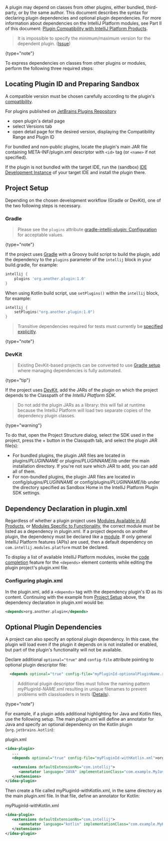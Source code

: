 [//]: # (title: Plugin Dependencies)

<!-- Copyright 2000-2021 JetBrains s.r.o. and other contributors. Use of this source code is governed by the Apache 2.0 license that can be found in the LICENSE file. -->

A plugin may depend on classes from other plugins, either bundled, third-party, or by the same author.
This document describes the syntax for declaring plugin dependencies and optional plugin dependencies.
For more information about dependencies on the IntelliJ Platform modules, see Part II of this document: [Plugin Compatibility with IntelliJ Platform Products](plugin_compatibility.md).

 >  It is impossible to specify the minimum/maximum version for the dependent plugin. ([Issue](https://youtrack.jetbrains.com/issue/IDEABKL-7906))
 >
 {type="note"}

To express dependencies on classes from other plugins or modules, perform the following three required steps:

## Locating Plugin ID and Preparing Sandbox
A compatible version must be chosen carefully according to the plugin's [compatibility](build_number_ranges.md). 

For plugins published on [JetBrains Plugins Repository](https://plugins.jetbrains.com)
- open plugin's detail page
- select <control>Versions</control> tab
- open detail page for the desired version, displaying the <control>Compatibility Range</control> and <control>Plugin ID</control>

For bundled and non-public plugins, locate the plugin's main JAR file containing <path>META-INF/plugin.xml</path> descriptor with `<id>` tag (or `<name>` if not specified).

If the plugin is not bundled with the target IDE, run the (sandbox) [IDE Development Instance](ide_development_instance.md) of your target IDE and install the plugin there.

## Project Setup
Depending on the chosen development workflow (Gradle or DevKit), one of the two following steps is necessary.

### Gradle
 >  Please see the `plugins` attribute [gradle-intellij-plugin: Configuration](https://github.com/JetBrains/gradle-intellij-plugin#configuration) for acceptable values.
 >
 {type="note"}

If the project uses [Gradle](gradle_build_system.md) with a Groovy build script to build the plugin, add the dependency to the `plugins` parameter of the `intellij` block in your <path>build.gradle</path>, for example:

```groovy
intellij {
    plugins 'org.another.plugin:1.0'
}
```

When using Kotlin build script, use `setPlugins()` within the `intellij` block, for example:

```kotlin
intellij {
    setPlugins("org.another.plugin:1.0")
}
```

 >  Transitive dependencies required for tests must currently be [specified explicitly](https://github.com/JetBrains/gradle-intellij-plugin/issues/38).
 >
 {type="note"}

### DevKit
 >  Existing DevKit-based projects can be converted to use [Gradle setup](gradle_prerequisites.md#adding-gradle-support-to-an-existing-devkit-based-intellij-platform-plugin) where managing dependencies is fully automated.
 >
 {type="tip"}

If the project uses [DevKit](using_dev_kit.md), add the JARs of the plugin on which the project depends to the <control>Classpath</control> of the *IntelliJ Platform SDK*.

 >  Do not add the plugin JARs as a library: this will fail at runtime because the IntelliJ Platform will load two separate copies of the dependency plugin classes.
 >
 {type="warning"}

To do that, open the Project Structure dialog, select the SDK used in the project, press the <shortcut>+</shortcut> button in the <control>Classpath</control> tab, and select the plugin JAR file(s):
* For bundled plugins, the plugin JAR files are located in <path>plugins/$PLUGINNAME$</path> or <path>plugins/$PLUGINNAME$/lib</path> under the main installation directory.
  If you're not sure which JAR to add, you can add all of them.
* For non-bundled plugins, the plugin JAR files are located in <path>config/plugins/$PLUGINNAME$</path> or <path>config/plugins/$PLUGINNAME$/lib</path> under the directory specified as <control>Sandbox Home</control> in the IntelliJ Platform Plugin SDK settings.

## Dependency Declaration in plugin.xml
Regardless of whether a plugin project uses [Modules Available in All Products](plugin_compatibility.md#modules-available-in-all-products), or [Modules Specific to Functionality](plugin_compatibility.md#modules-specific-to-functionality), the correct module must be listed as a dependency in <path>plugin.xml</path>.
If a project depends on another plugin, the dependency must be declared like a [module](plugin_compatibility.md#modules).
If only general IntelliJ Platform features (APIs) are used, then a default dependency on `com.intellij.modules.platform` must be declared.

To display a list of available IntelliJ Platform modules, invoke the [code completion](https://www.jetbrains.com/help/idea/auto-completing-code.html#4eac28ba) feature for the `<depends>` element contents while editing the plugin project's <path>plugin.xml</path> file.

### Configuring plugin.xml
In the <path>plugin.xml</path>, add a `<depends>` tag with the dependency plugin's ID as its content.
Continuing with the example from [Project Setup](#project-setup) above, the dependency declaration in <path>plugin.xml</path> would be:

```xml
<depends>org.another.plugin</depends>
```

## Optional Plugin Dependencies
A project can also specify an optional plugin dependency.
In this case, the plugin will load even if the plugin it depends on is not installed or enabled, but part of the plugin's functionality will not be available.

Declare additional `optional="true"` and `config-file` attribute pointing to optional plugin descriptor file:

```xml
  <depends optional="true" config-file="myPluginId-optionalPluginName.xml">dependency.plugin.id</depends> 
```
                                                                         
 >  Additional plugin descriptor files must follow the naming pattern <path>myPluginId-$NAME$.xml</path> resulting in unique filenames to prevent problems with classloaders in tests ([Details](https://youtrack.jetbrains.com/issue/IDEA-205964)).
 >
 {type="note"}

For example, if a plugin adds additional highlighting for Java and Kotlin files, use the following setup.
The main <path>plugin.xml</path> will define an annotator for Java and specify an optional dependency on the Kotlin plugin (`org.jetbrains.kotlin`):

<path>plugin.xml</path>
```xml
<idea-plugin>
   ...
   <depends optional="true" config-file="myPluginId-withKotlin.xml">org.jetbrains.kotlin</depends>

   <extensions defaultExtensionNs="com.intellij">
      <annotator language="JAVA" implementationClass="com.example.MyJavaAnnotator"/>
   </extensions>
</idea-plugin>
```

Then create a file called <path>myPluginId-withKotlin.xml</path>, in the same directory as the main <path>plugin.xml</path> file.
In that file, define an annotator for Kotlin:

<path>myPluginId-withKotlin.xml</path>

```xml
<idea-plugin>
   <extensions defaultExtensionNs="com.intellij">
      <annotator language="kotlin" implementationClass="com.example.MyKotlinAnnotator"/>
   </extensions>
</idea-plugin>
```